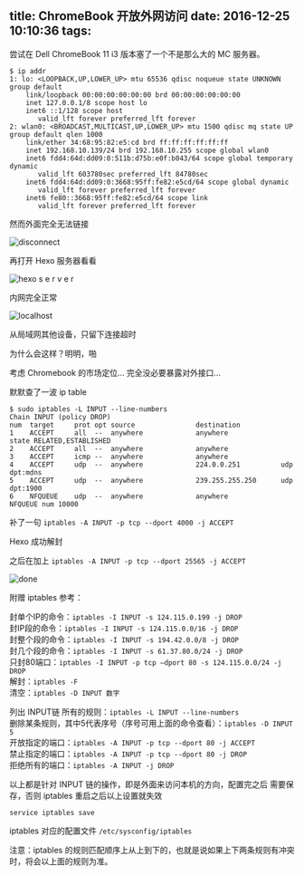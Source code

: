 title:   ChromeBook 开放外网访问
date: 2016-12-25 10:10:36
tags:
---

尝试在 Dell ChromeBook 11 i3 版本塞了一个不是那么大的 MC 服务器。 

```shell
$ ip addr
1: lo: <LOOPBACK,UP,LOWER_UP> mtu 65536 qdisc noqueue state UNKNOWN group default 
    link/loopback 00:00:00:00:00:00 brd 00:00:00:00:00:00
    inet 127.0.0.1/8 scope host lo
    inet6 ::1/128 scope host 
       valid_lft forever preferred_lft forever
2: wlan0: <BROADCAST,MULTICAST,UP,LOWER_UP> mtu 1500 qdisc mq state UP group default qlen 1000
    link/ether 34:68:95:82:e5:cd brd ff:ff:ff:ff:ff:ff
    inet 192.168.10.139/24 brd 192.168.10.255 scope global wlan0
    inet6 fdd4:64d:dd09:0:511b:d75b:e0f:b043/64 scope global temporary dynamic 
       valid_lft 603780sec preferred_lft 84780sec
    inet6 fdd4:64d:dd09:0:3668:95ff:fe82:e5cd/64 scope global dynamic 
       valid_lft forever preferred_lft forever
    inet6 fe80::3668:95ff:fe82:e5cd/64 scope link 
       valid_lft forever preferred_lft forever
```

然而外面完全无法链接

![disconnect](https://ws4.sinaimg.cn/large/690c6f7cgw1fb2tgu4ctaj211y0lcn32.jpg)

再打开 Hexo 服务器看看

![hexo s e r v e r](https://ws4.sinaimg.cn/large/690c6f7cgw1fb2tmamxbvj20mn0e8jum.jpg)

内网完全正常

![localhost](https://ws3.sinaimg.cn/large/690c6f7cgw1fb2tovcn28j211y0lcq5i.jpg)

从局域网其他设备，只留下连接超时

为什么会这样？明明，啪

考虑 Chromebook 的市场定位... 完全没必要暴露对外接口... 

默默查了一波 ip table

```shell
$ sudo iptables -L INPUT --line-numbers
Chain INPUT (policy DROP)
num  target     prot opt source               destination         
1    ACCEPT     all  --  anywhere             anywhere             state RELATED,ESTABLISHED
2    ACCEPT     all  --  anywhere             anywhere            
3    ACCEPT     icmp --  anywhere             anywhere            
4    ACCEPT     udp  --  anywhere             224.0.0.251          udp dpt:mdns
5    ACCEPT     udp  --  anywhere             239.255.255.250      udp dpt:1900
6    NFQUEUE    udp  --  anywhere             anywhere             NFQUEUE num 10000
```

补了一句 `iptables -A INPUT -p tcp --dport 4000 -j ACCEPT`

Hexo 成功解封

之后在加上 `iptables -A INPUT -p tcp --dport 25565 -j ACCEPT` 


![done](https://ws2.sinaimg.cn/large/690c6f7cgw1fb2tgt7mrcj211y0lc0yl.jpg)

附赠 iptables 参考：

封单个IP的命令：`iptables -I INPUT -s 124.115.0.199 -j DROP`    
封IP段的命令：`iptables -I INPUT -s 124.115.0.0/16 -j DROP`    
封整个段的命令：`iptables -I INPUT -s 194.42.0.0/8 -j DROP`    
封几个段的命令：`iptables -I INPUT -s 61.37.80.0/24 -j DROP`    
只封80端口：`iptables -I INPUT -p tcp –dport 80 -s 124.115.0.0/24 -j DROP`    
解封：`iptables -F`    
清空：`iptables -D INPUT 数字`    

列出 INPUT链 所有的规则：`iptables -L INPUT --line-numbers`    
删除某条规则，其中5代表序号（序号可用上面的命令查看）：`iptables -D INPUT 5`    
开放指定的端口：`iptables -A INPUT -p tcp --dport 80 -j ACCEPT`    
禁止指定的端口：`iptables -A INPUT -p tcp --dport 80 -j DROP`    
拒绝所有的端口：`iptables -A INPUT -j DROP`    

以上都是针对 INPUT 链的操作，即是外面来访问本机的方向，配置完之后 需要保存，否则 iptables 重启之后以上设置就失效    

```shell
service iptables save
```    

iptables 对应的配置文件  `/etc/sysconfig/iptables`

注意：iptables 的规则匹配顺序上从上到下的，也就是说如果上下两条规则有冲突时，将会以上面的规则为准。